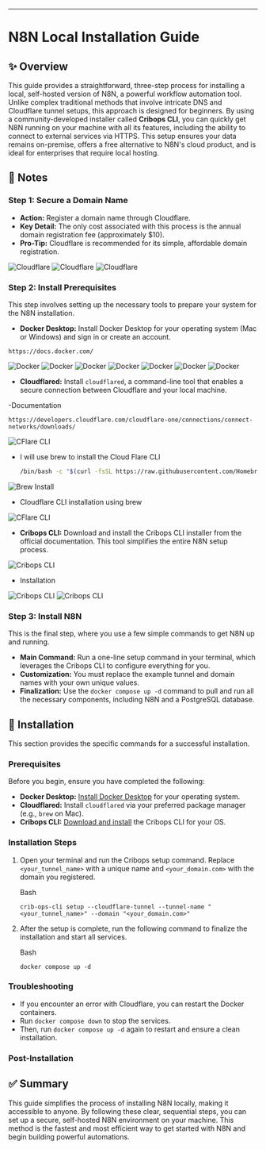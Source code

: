 ---

# N8N Local Installation Guide

## ✨ Overview

This guide provides a straightforward, three-step process for installing a local, self-hosted version of N8N, a powerful workflow automation tool. Unlike complex traditional methods that involve intricate DNS and Cloudflare tunnel setups, this approach is designed for beginners. By using a community-developed installer called **Cribops CLI**, you can quickly get N8N running on your machine with all its features, including the ability to connect to external services via HTTPS. This setup ensures your data remains on-premise, offers a free alternative to N8N's cloud product, and is ideal for enterprises that require local hosting.

## 📝 Notes

### Step 1: Secure a Domain Name

- **Action:** Register a domain name through Cloudflare.
- **Key Detail:** The only cost associated with this process is the annual domain registration fee (approximately $10).
- **Pro-Tip:** Cloudflare is recommended for its simple, affordable domain registration.

![Cloudflare](Images/cloudflare-1.png)
![Cloudflare](Images/cloudflare-2.png)
![Cloudflare](Images/cloudflare-3.png)

### Step 2: Install Prerequisites

This step involves setting up the necessary tools to prepare your system for the N8N installation.

- **Docker Desktop:** Install Docker Desktop for your operating system (Mac or Windows) and sign in or create an account.

```
https://docs.docker.com/
```

![Docker](Images/docker-1.png)
![Docker](Images/docker-2.png)
![Docker](Images/docker-3.png)
![Docker](Images/docker-4.png)
![Docker](Images/docker-5.png)
![Docker](Images/docker-6.png)
![Docker](Images/docker-7.png)

- **Cloudflared:** Install `cloudflared`, a command-line tool that enables a secure connection between Cloudflare and your local machine.

-Documentation

```
https://developers.cloudflare.com/cloudflare-one/connections/connect-networks/downloads/
```

![CFlare CLI](Images/cflare-cli-1.png)

- I will use brew to install the Cloud Flare CLI

  ```bash
  /bin/bash -c "$(curl -fsSL https://raw.githubusercontent.com/Homebrew/install/HEAD/install.sh)"
  ```

![Brew Install](Images/brew-install-1.png)

- Cloudflare CLI installation using brew

![CFlare CLI](Images/cflare-cli-2.png)

- **Cribops CLI:** Download and install the Cribops CLI installer from the official documentation. This tool simplifies the entire N8N setup process.

![Cribops CLI](Images/cribops-1.png)

- Installation

![Cribops CLI](Images/cribops-2.png)
![Cribops CLI](Images/cribops-3.png)

### Step 3: Install N8N

This is the final step, where you use a few simple commands to get N8N up and running.

- **Main Command:** Run a one-line setup command in your terminal, which leverages the Cribops CLI to configure everything for you.
- **Customization:** You must replace the example tunnel and domain names with your own unique values.
- **Finalization:** Use the `docker compose up -d` command to pull and run all the necessary components, including N8N and a PostgreSQL database.

## 🚀 Installation

This section provides the specific commands for a successful installation.

### Prerequisites

Before you begin, ensure you have completed the following:

- **Docker Desktop:** [Install Docker Desktop](https://www.google.com/search?q=https://docs.docker.com/desktop/install/) for your operating system.
- **Cloudflared:** Install `cloudflared` via your preferred package manager (e.g., `brew` on Mac).
- **Cribops CLI:** [Download and install](https://www.google.com/search?q=https://github.com/CribOps/docs/blob/main/docs/README.md) the Cribops CLI for your OS.

### Installation Steps

1.  Open your terminal and run the Cribops setup command. Replace `<your_tunnel_name>` with a unique name and `<your_domain.com>` with the domain you registered.

    Bash

    ```
    crib-ops-cli setup --cloudflare-tunnel --tunnel-name "<your_tunnel_name>" --domain "<your_domain.com>"

    ```

2.  After the setup is complete, run the following command to finalize the installation and start all services.

    Bash

    ```
    docker compose up -d

    ```

### Troubleshooting

- If you encounter an error with Cloudflare, you can restart the Docker containers.
- Run `docker compose down` to stop the services.
- Then, run `docker compose up -d` again to restart and ensure a clean installation.

### Post-Installation

## ✅ Summary

This guide simplifies the process of installing N8N locally, making it accessible to anyone. By following these clear, sequential steps, you can set up a secure, self-hosted N8N environment on your machine. This method is the fastest and most efficient way to get started with N8N and begin building powerful automations.
